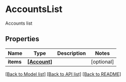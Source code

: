 # AccountsList

Accounts list
## Properties
Name | Type | Description | Notes
------------ | ------------- | ------------- | -------------
**items** | [**[Account]**](Account.md) |  | [optional] 

[[Back to Model list]](../README.md#documentation-for-models) [[Back to API list]](../README.md#documentation-for-api-endpoints) [[Back to README]](../README.md)


